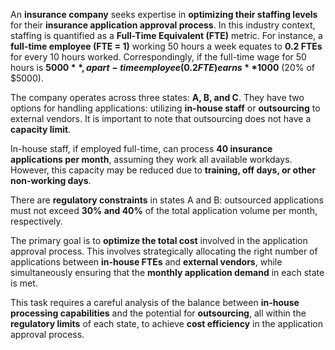 

An **insurance company** seeks expertise in **optimizing their staffing levels** for their **insurance application approval process**. In this industry context, staffing is quantified as a **Full-Time Equivalent (FTE)** metric. For instance, a **full-time employee (FTE = 1)** working 50 hours a week equates to **0.2 FTEs** for every 10 hours worked. Correspondingly, if the full-time wage for 50 hours is **$5000**, a part-time employee (0.2 FTE) earns **$1000** (20% of $5000).

The company operates across three states: **A, B, and C**. They have two options for handling applications: utilizing **in-house staff** or **outsourcing** to external vendors. It is important to note that outsourcing does not have a **capacity limit**.

In-house staff, if employed full-time, can process **40 insurance applications per month**, assuming they work all available workdays. However, this capacity may be reduced due to **training, off days, or other non-working days**.

There are **regulatory constraints** in states A and B: outsourced applications must not exceed **30% and 40%** of the total application volume per month, respectively.

The primary goal is to **optimize the total cost** involved in the application approval process. This involves strategically allocating the right number of applications between **in-house FTEs** and **external vendors**, while simultaneously ensuring that the **monthly application demand** in each state is met.

This task requires a careful analysis of the balance between **in-house processing capabilities** and the potential for **outsourcing**, all within the **regulatory limits** of each state, to achieve **cost efficiency** in the application approval process.
